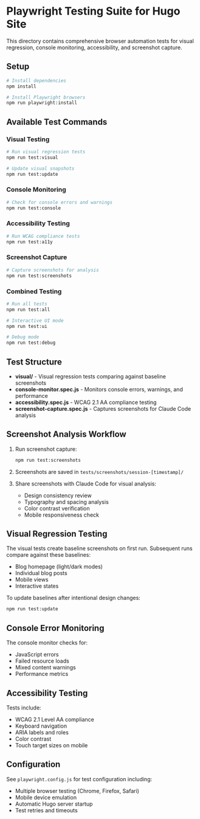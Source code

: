 # Playwright Testing Suite for Hugo Site

This directory contains comprehensive browser automation tests for visual regression, console monitoring, accessibility, and screenshot capture.

## Setup

```bash
# Install dependencies
npm install

# Install Playwright browsers
npm run playwright:install
```

## Available Test Commands

### Visual Testing
```bash
# Run visual regression tests
npm run test:visual

# Update visual snapshots
npm run test:update
```

### Console Monitoring
```bash
# Check for console errors and warnings
npm run test:console
```

### Accessibility Testing
```bash
# Run WCAG compliance tests
npm run test:a11y
```

### Screenshot Capture
```bash
# Capture screenshots for analysis
npm run test:screenshots
```

### Combined Testing
```bash
# Run all tests
npm run test:all

# Interactive UI mode
npm run test:ui

# Debug mode
npm run test:debug
```

## Test Structure

- **visual/** - Visual regression tests comparing against baseline screenshots
- **console-monitor.spec.js** - Monitors console errors, warnings, and performance
- **accessibility.spec.js** - WCAG 2.1 AA compliance testing
- **screenshot-capture.spec.js** - Captures screenshots for Claude Code analysis

## Screenshot Analysis Workflow

1. Run screenshot capture:
   ```bash
   npm run test:screenshots
   ```

2. Screenshots are saved in `tests/screenshots/session-[timestamp]/`

3. Share screenshots with Claude Code for visual analysis:
   - Design consistency review
   - Typography and spacing analysis
   - Color contrast verification
   - Mobile responsiveness check

## Visual Regression Testing

The visual tests create baseline screenshots on first run. Subsequent runs compare against these baselines:

- Blog homepage (light/dark modes)
- Individual blog posts
- Mobile views
- Interactive states

To update baselines after intentional design changes:
```bash
npm run test:update
```

## Console Error Monitoring

The console monitor checks for:
- JavaScript errors
- Failed resource loads
- Mixed content warnings
- Performance metrics

## Accessibility Testing

Tests include:
- WCAG 2.1 Level AA compliance
- Keyboard navigation
- ARIA labels and roles
- Color contrast
- Touch target sizes on mobile

## Configuration

See `playwright.config.js` for test configuration including:
- Multiple browser testing (Chrome, Firefox, Safari)
- Mobile device emulation
- Automatic Hugo server startup
- Test retries and timeouts
